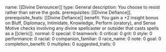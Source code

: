 name: [[Divine Denouncer]]
type: General
description: You choose to resist rather than serve the gods.
prerequisites: [[Divine Defiance]].
prerequisite_feats: [[Divine Defiance]]
benefit: You gain a +2 insight bonus on Bluff, Diplomacy, Intimidate, Knowledge, Perform (oratory), and Sense Motive checks involving any divine spellcaster or outsider that casts spells as a [[cleric]].
normal: 0
special: 0
teamwork: 0
critical: 0
grit: 0
style: 0
performance: 0
racial: 0
companion_familiar: 0
race_name: 0
note: 0
goal: 0
completion_benefit: 0
multiples: 0
suggested_traits: 0
